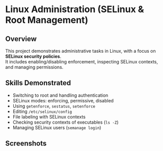 # Linux Administration (SELinux & Root Management)

## Overview
This project demonstrates administrative tasks in Linux, with a focus on **SELinux security policies**.  
It includes enabling/disabling enforcement, inspecting SELinux contexts, and managing permissions.

## Skills Demonstrated
- Switching to root and handling authentication
- SELinux modes: enforcing, permissive, disabled
- Using `getenforce`, `sestatus`, `setenforce`
- Editing `/etc/selinux/config`
- File labeling with SELinux contexts
- Checking security contexts of executables (`ls -Z`)
- Managing SELinux users (`semanage login`)

## Screenshots
